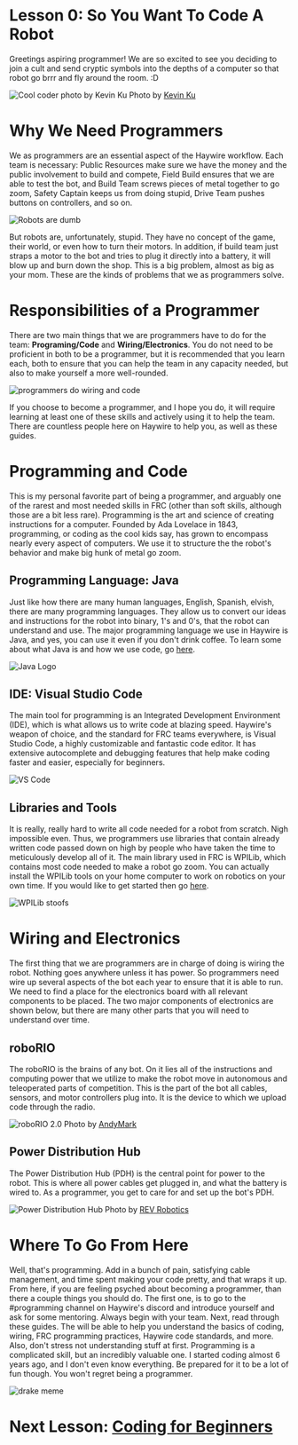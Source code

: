 # Lesson 0: So You Want To Code A Robot
Greetings aspiring programmer! We are so excited to see you deciding to join a cult and send cryptic symbols into the depths of a computer so that robot go brrr and fly around the room. :D

![Cool coder photo by Kevin Ku](./img/coder_kevin_ku.png) 
Photo by [Kevin Ku](https://unsplash.com/photos/w7ZyuGYNpRQ)

# Why We Need Programmers
We as programmers are an essential aspect of the Haywire workflow. Each team is necessary: Public Resources make sure we have the money and the public involvement to build and compete, Field Build ensures that we are able to test the bot, and Build Team screws pieces of metal together to go zoom, Safety Captain keeps us from doing stupid, Drive Team pushes buttons on controllers, and so on.

![Robots are dumb](./img/patrickmeme.jpg)

But robots are, unfortunately, stupid. They have no concept of the game, their world, or even how to turn their motors. In addition, if build team just straps a motor to the bot and tries to plug it directly into a battery, it will blow up and burn down the shop. This is a big problem, almost as big as your mom. These are the kinds of problems that we as programmers solve.

# Responsibilities of a Programmer
There are two main things that we are programmers have to do for the team: **Programing/Code** and **Wiring/Electronics**. You do not need to be proficient in both to be a programmer, but it is recommended that you learn each, both to ensure that you can help the team in any capacity needed, but also to make yourself a more well-rounded.

![programmers do wiring and code](./img/thepillars.jpeg)

If you choose to become a programmer, and I hope you do, it will require learning at least one of these skills and actively using it to help the team. There are countless people here on Haywire to help you, as well as these guides.

# Programming and Code
This is my personal favorite part of being a programmer, and arguably one of the rarest and most needed skills in FRC (other than soft skills, although those are a bit less rare). Programming is the art and science of creating instructions for a computer. Founded by Ada Lovelace in 1843, programming, or coding as the cool kids say, has grown to encompass nearly every aspect of computers. We use it to structure the the robot's behavior and make big hunk of metal go zoom.
## Programming Language: Java
Just like how there are many human languages, English, Spanish, elvish, there are many programming languages. They allow us to convert our ideas and instructions for the robot into binary, 1's and 0's, that the robot can understand and use. The major programming language we use in Haywire is Java, and yes, you can use it even if you don't drink coffee. To learn some about what Java is and how we use code, go [here](./Coding_For_Beginners.md).

![Java Logo](../programming/img/Java_programming_language_logo.png)
## IDE: Visual Studio Code
The main tool for programming is an Integrated Development Environment (IDE), which is what allows us to write code at blazing speed. Haywire's weapon of choice, and the standard for FRC teams everywhere, is Visual Studio Code, a highly customizable and fantastic code editor. It has extensive autocomplete and debugging features that help make coding faster and easier, especially for beginners.

![VS Code](../programming/img/vscode.png)
## Libraries and Tools
It is really, really hard to write all code needed for a robot from scratch. Nigh impossible even. Thus, we programmers use libraries that contain already written code passed down on high by people who have taken the time to meticulously develop all of it. The main library used in FRC is WPILib, which contains most code needed to make a robot go zoom. You can actually install the WPILib tools on your home computer to work on robotics on your own time. If you would like to get started then go [here](https://docs.wpilib.org/en/stable/docs/software/what-is-wpilib.html).

![WPILib stoofs](../programming/img/wpilibDocsLogo_300.webp)

# Wiring and Electronics
The first thing that we are programmers are in charge of doing is wiring the robot. Nothing goes anywhere unless it has power. So programmers need wire up several aspects of the bot each year to ensure that it is able to run. We need to find a place for the electronics board with all relevant components to be placed. The two major components of electronics are shown below, but there are many other parts that you will need to understand over time.
## roboRIO
The roboRIO is the brains of any bot. On it lies all of the instructions and computing power that we utilize to make the robot move in autonomous and teleoperated parts of competition. This is the part of the bot all cables, sensors, and motor controllers plug into. It is the device to which we upload code through the radio.

![roboRIO 2.0](../electronics/img/ni_roboRIO.jpg)
Photo by [AndyMark](https://www.andymark.com/products/ni-roborio-2)
## Power Distribution Hub
The Power Distribution Hub (PDH) is the central point for power to the robot. This is where all power cables get plugged in, and what the battery is wired to. As a programmer, you get to care for and set up the bot's PDH.

![Power Distribution Hub](../electronics/img/PDH.webp)
Photo by [REV Robotics](https://www.revrobotics.com/rev-11-1850/)

# Where To Go From Here
Well, that's programming. Add in a bunch of pain, satisfying cable management, and time spent making your code pretty, and that wraps it up. From here, if you are feeling psyched about becoming a programmer, than there a couple things you should do.
The first one, is to go to the #programming channel on Haywire's discord and introduce yourself and ask for some mentoring. Always begin with your team.
Next, read through these guides. The will be able to help you understand the basics of coding, wiring, FRC programming practices, Haywire code standards, and more.
Also, don't stress not understanding stuff at first. Programming is a complicated skill, but an incredibly valuable one. I started coding almost 6 years ago, and I don't even know everything.
Be prepared for it to be a lot of fun though. You won't regret being a programmer.

![drake meme](./img/drakememe.jpg)

# Next Lesson: [Coding for Beginners](./Coding_For_Beginners.md)
